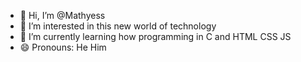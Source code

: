 - 👋 Hi, I’m @Mathyess
- 👀 I’m interested in this new world of technology
- 🌱 I’m currently learning how programming in C and HTML CSS JS
- 😄 Pronouns: He Him


<!---
Mathyess/Mathyess is a ✨ special ✨ repository because its `README.md` (this file) appears on your GitHub profile.
You can click the Preview link to take a look at your changes.
--->
